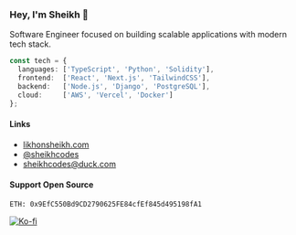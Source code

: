 ### Hey, I'm Sheikh 👋

Software Engineer focused on building scalable applications with modern tech stack.

```typescript
const tech = {
  languages: ['TypeScript', 'Python', 'Solidity'],
  frontend:  ['React', 'Next.js', 'TailwindCSS'],
  backend:   ['Node.js', 'Django', 'PostgreSQL'],
  cloud:     ['AWS', 'Vercel', 'Docker']
};
```

#### Links
- [likhonsheikh.com](https://likhonsheikh.com)
- [@sheikhcodes](https://t.me/sheikhcodes)
- [sheikhcodes@duck.com](mailto:sheikhcodes@duck.com)

#### Support Open Source
```
ETH: 0x9EfC550Bd9CD2790625FE84cfEf845d495198fA1
```
[![Ko-fi](https://img.shields.io/badge/Ko--fi-Support-FF5E5B?style=flat-square)](https://ko-fi.com/likhonsheikh)
